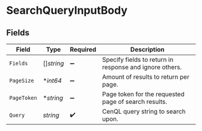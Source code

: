 # SearchQueryInputBody


## Fields

| Field                                                   | Type                                                    | Required                                                | Description                                             |
| ------------------------------------------------------- | ------------------------------------------------------- | ------------------------------------------------------- | ------------------------------------------------------- |
| `Fields`                                                | []*string*                                              | :heavy_minus_sign:                                      | Specify fields to return in response and ignore others. |
| `PageSize`                                              | **int64*                                                | :heavy_minus_sign:                                      | Amount of results to return per page.                   |
| `PageToken`                                             | **string*                                               | :heavy_minus_sign:                                      | Page token for the requested page of search results.    |
| `Query`                                                 | *string*                                                | :heavy_check_mark:                                      | CenQL query string to search upon.                      |